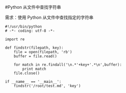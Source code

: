 #Python 从文件中查找字符串

需求：使用 Python 从文件中查找指定的字符串

    #!/usr/bin/python
    # -*- coding: utf-8 -*-

    import re

    def findstr(filepath, key):
        file = open(filepath, 'rb')
        buffer = file.read()

        for match in re.findall('\n.*'+key+'.*\n',buffer):
            print match
        file.close()

    if __name__ == '__main__':
        findstr('/root/test.md', 'key')
